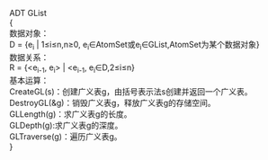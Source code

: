 ADT GList  
{  
    数据对象：  
    D = {e<sub>i</sub> | 1≤i≤n,n≥0, e<sub>i</sub>∈AtomSet或e<sub>i</sub>∈GList,AtomSet为某个数据对象}  
    数据关系：  
    R = {<e<sub>i-1</sub>, e<sub>i</sub>> | <e<sub>i-1</sub>, e<sub>i</sub>∈D,2≤i≤n}  
    基本运算：  
    CreateGL(s)：创建广义表g，由括号表示法s创建并返回一个广义表。  
    DestroyGL(&g)：销毁广义表g，释放广义表g的存储空间。  
    GLLength(g)：求广义表g的长度。  
    GLDepth(g):求广义表g的深度。  
    GLTraverse(g)：遍历广义表g。  
}
